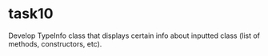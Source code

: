 # task10
Develop TypeInfo class that displays 
certain info about inputted class (list of methods, constructors, etc).
